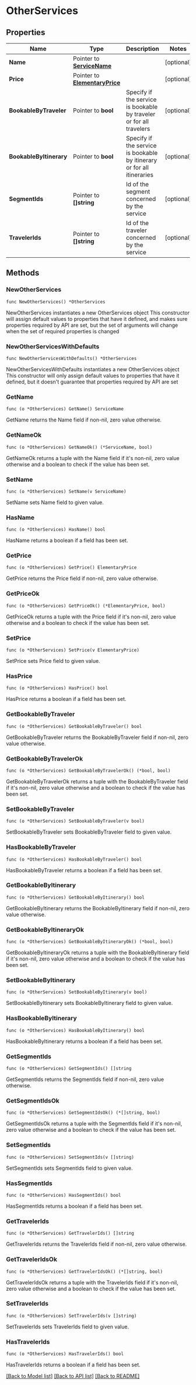 # OtherServices

## Properties

Name | Type | Description | Notes
------------ | ------------- | ------------- | -------------
**Name** | Pointer to [**ServiceName**](ServiceName.md) |  | [optional] 
**Price** | Pointer to [**ElementaryPrice**](ElementaryPrice.md) |  | [optional] 
**BookableByTraveler** | Pointer to **bool** | Specify if the service is bookable by traveler or for all travelers | [optional] 
**BookableByItinerary** | Pointer to **bool** | Specify if the service is bookable by itinerary or for all itineraries | [optional] 
**SegmentIds** | Pointer to **[]string** | Id of the segment concerned by the service | [optional] 
**TravelerIds** | Pointer to **[]string** | Id of the traveler concerned by the service | [optional] 

## Methods

### NewOtherServices

`func NewOtherServices() *OtherServices`

NewOtherServices instantiates a new OtherServices object
This constructor will assign default values to properties that have it defined,
and makes sure properties required by API are set, but the set of arguments
will change when the set of required properties is changed

### NewOtherServicesWithDefaults

`func NewOtherServicesWithDefaults() *OtherServices`

NewOtherServicesWithDefaults instantiates a new OtherServices object
This constructor will only assign default values to properties that have it defined,
but it doesn't guarantee that properties required by API are set

### GetName

`func (o *OtherServices) GetName() ServiceName`

GetName returns the Name field if non-nil, zero value otherwise.

### GetNameOk

`func (o *OtherServices) GetNameOk() (*ServiceName, bool)`

GetNameOk returns a tuple with the Name field if it's non-nil, zero value otherwise
and a boolean to check if the value has been set.

### SetName

`func (o *OtherServices) SetName(v ServiceName)`

SetName sets Name field to given value.

### HasName

`func (o *OtherServices) HasName() bool`

HasName returns a boolean if a field has been set.

### GetPrice

`func (o *OtherServices) GetPrice() ElementaryPrice`

GetPrice returns the Price field if non-nil, zero value otherwise.

### GetPriceOk

`func (o *OtherServices) GetPriceOk() (*ElementaryPrice, bool)`

GetPriceOk returns a tuple with the Price field if it's non-nil, zero value otherwise
and a boolean to check if the value has been set.

### SetPrice

`func (o *OtherServices) SetPrice(v ElementaryPrice)`

SetPrice sets Price field to given value.

### HasPrice

`func (o *OtherServices) HasPrice() bool`

HasPrice returns a boolean if a field has been set.

### GetBookableByTraveler

`func (o *OtherServices) GetBookableByTraveler() bool`

GetBookableByTraveler returns the BookableByTraveler field if non-nil, zero value otherwise.

### GetBookableByTravelerOk

`func (o *OtherServices) GetBookableByTravelerOk() (*bool, bool)`

GetBookableByTravelerOk returns a tuple with the BookableByTraveler field if it's non-nil, zero value otherwise
and a boolean to check if the value has been set.

### SetBookableByTraveler

`func (o *OtherServices) SetBookableByTraveler(v bool)`

SetBookableByTraveler sets BookableByTraveler field to given value.

### HasBookableByTraveler

`func (o *OtherServices) HasBookableByTraveler() bool`

HasBookableByTraveler returns a boolean if a field has been set.

### GetBookableByItinerary

`func (o *OtherServices) GetBookableByItinerary() bool`

GetBookableByItinerary returns the BookableByItinerary field if non-nil, zero value otherwise.

### GetBookableByItineraryOk

`func (o *OtherServices) GetBookableByItineraryOk() (*bool, bool)`

GetBookableByItineraryOk returns a tuple with the BookableByItinerary field if it's non-nil, zero value otherwise
and a boolean to check if the value has been set.

### SetBookableByItinerary

`func (o *OtherServices) SetBookableByItinerary(v bool)`

SetBookableByItinerary sets BookableByItinerary field to given value.

### HasBookableByItinerary

`func (o *OtherServices) HasBookableByItinerary() bool`

HasBookableByItinerary returns a boolean if a field has been set.

### GetSegmentIds

`func (o *OtherServices) GetSegmentIds() []string`

GetSegmentIds returns the SegmentIds field if non-nil, zero value otherwise.

### GetSegmentIdsOk

`func (o *OtherServices) GetSegmentIdsOk() (*[]string, bool)`

GetSegmentIdsOk returns a tuple with the SegmentIds field if it's non-nil, zero value otherwise
and a boolean to check if the value has been set.

### SetSegmentIds

`func (o *OtherServices) SetSegmentIds(v []string)`

SetSegmentIds sets SegmentIds field to given value.

### HasSegmentIds

`func (o *OtherServices) HasSegmentIds() bool`

HasSegmentIds returns a boolean if a field has been set.

### GetTravelerIds

`func (o *OtherServices) GetTravelerIds() []string`

GetTravelerIds returns the TravelerIds field if non-nil, zero value otherwise.

### GetTravelerIdsOk

`func (o *OtherServices) GetTravelerIdsOk() (*[]string, bool)`

GetTravelerIdsOk returns a tuple with the TravelerIds field if it's non-nil, zero value otherwise
and a boolean to check if the value has been set.

### SetTravelerIds

`func (o *OtherServices) SetTravelerIds(v []string)`

SetTravelerIds sets TravelerIds field to given value.

### HasTravelerIds

`func (o *OtherServices) HasTravelerIds() bool`

HasTravelerIds returns a boolean if a field has been set.


[[Back to Model list]](../README.md#documentation-for-models) [[Back to API list]](../README.md#documentation-for-api-endpoints) [[Back to README]](../README.md)


